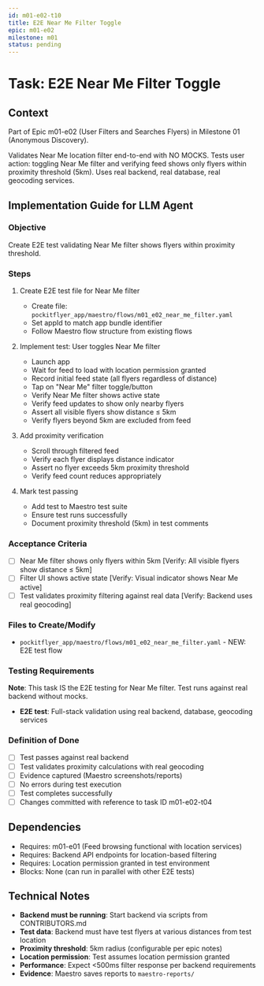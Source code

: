 ```yaml
---
id: m01-e02-t10
title: E2E Near Me Filter Toggle
epic: m01-e02
milestone: m01
status: pending
---
```


# Task: E2E Near Me Filter Toggle

## Context
Part of Epic m01-e02 (User Filters and Searches Flyers) in Milestone 01 (Anonymous Discovery).

Validates Near Me location filter end-to-end with NO MOCKS. Tests user action: toggling Near Me filter and verifying feed shows only flyers within proximity threshold (5km). Uses real backend, real database, real geocoding services.

## Implementation Guide for LLM Agent

### Objective
Create E2E test validating Near Me filter shows flyers within proximity threshold.

### Steps

1. Create E2E test file for Near Me filter
   - Create file: `pockitflyer_app/maestro/flows/m01_e02_near_me_filter.yaml`
   - Set appId to match app bundle identifier
   - Follow Maestro flow structure from existing flows

2. Implement test: User toggles Near Me filter
   - Launch app
   - Wait for feed to load with location permission granted
   - Record initial feed state (all flyers regardless of distance)
   - Tap on "Near Me" filter toggle/button
   - Verify Near Me filter shows active state
   - Verify feed updates to show only nearby flyers
   - Assert all visible flyers show distance ≤ 5km
   - Verify flyers beyond 5km are excluded from feed

3. Add proximity verification
   - Scroll through filtered feed
   - Verify each flyer displays distance indicator
   - Assert no flyer exceeds 5km proximity threshold
   - Verify feed count reduces appropriately

4. Mark test passing
   - Add test to Maestro test suite
   - Ensure test runs successfully
   - Document proximity threshold (5km) in test comments

### Acceptance Criteria
- [ ] Near Me filter shows only flyers within 5km [Verify: All visible flyers show distance ≤ 5km]
- [ ] Filter UI shows active state [Verify: Visual indicator shows Near Me active]
- [ ] Test validates proximity filtering against real data [Verify: Backend uses real geocoding]

### Files to Create/Modify
- `pockitflyer_app/maestro/flows/m01_e02_near_me_filter.yaml` - NEW: E2E test flow

### Testing Requirements
**Note**: This task IS the E2E testing for Near Me filter. Test runs against real backend without mocks.

- **E2E test**: Full-stack validation using real backend, database, geocoding services

### Definition of Done
- [ ] Test passes against real backend
- [ ] Test validates proximity calculations with real geocoding
- [ ] Evidence captured (Maestro screenshots/reports)
- [ ] No errors during test execution
- [ ] Test completes successfully
- [ ] Changes committed with reference to task ID m01-e02-t04

## Dependencies
- Requires: m01-e01 (Feed browsing functional with location services)
- Requires: Backend API endpoints for location-based filtering
- Requires: Location permission granted in test environment
- Blocks: None (can run in parallel with other E2E tests)

## Technical Notes
- **Backend must be running**: Start backend via scripts from CONTRIBUTORS.md
- **Test data**: Backend must have test flyers at various distances from test location
- **Proximity threshold**: 5km radius (configurable per epic notes)
- **Location permission**: Test assumes location permission granted
- **Performance**: Expect <500ms filter response per backend requirements
- **Evidence**: Maestro saves reports to `maestro-reports/`
